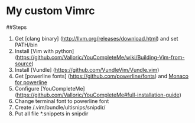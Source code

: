 # My custom Vimrc

##Steps

1. Get [clang binary] (http://llvm.org/releases/download.html) and set PATH/bin
2. Install [Vim with python] (https://github.com/Valloric/YouCompleteMe/wiki/Building-Vim-from-source)
3. Install [Vundle] (https://github.com/VundleVim/Vundle.vim)
4. Get [powerline fonts] (https://github.com/powerline/fonts) and [Monaco for powerline](https://gist.github.com/epegzz/1634235)
5. Configure [YouCompleteMe] (https://github.com/Valloric/YouCompleteMe#full-installation-guide)
6. Change terminal font to powerline font
7. Create  /.vim/bundle/ultisnips/snipdir/
8. Put all file *.snippets in snipdir
